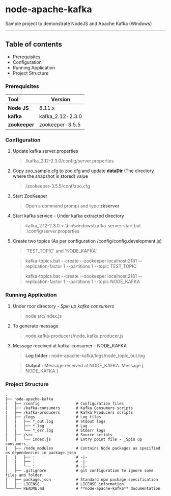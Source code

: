 # node-apache-kafka
Sample project to demonstrate NodeJS and Apache Kafka (Windows)

---

## Table of contents
- Prerequisites
- Configuration
- Running Application
- Project Structure

### Prerequisites

| Tool | Version |
| :--- | ------- |
| **Node JS** | 8.11.x |
| **kafka** | kafka_2.12-2.3.0 |
| **zookeeper** | zookeeper-3.5.5 |

### Configuration

1. Update kafka server.properties

    > /kafka_2.12-2.3.0/config/server.properties

2. Copy zoo_sample.cfg to zoo.cfg and update **dataDir** (The directory where the snapshot is stored) value

    > /zookeeper-3.5.5/conf/zoo.cfg

3. Start ZooKeeper

    > Open a command prompt and type **zkserver**

4. Start kafka service - Under kafka extracted directory

    > kafka_2.12-2.3.0 >.\bin\windows\kafka-server-start.bat .\config\server.properties

5. Create two topics (As per configuration /config/config.development.js)

    > 'TEST_TOPIC' and 'NODE_KAFKA'
  
    > kafka-topics.bat --create --zookeeper localhost:2181 --replication-factor 1 --partitions 1 --topic TEST_TOPIC

    > kafka-topics.bat --create --zookeeper localhost:2181 --replication-factor 1 --partitions 1 --topic NODE_KAFKA

### Running Application

1. Under roor directory - _Spin up kafka consumers_

    > node src/index.js

2. To generate message

    > node kafka-producers/node_kafka.producer.js

3. Message received at kafka-consumer - NODE_KAFKA

    > **Log folder** : node-apache-kafka/logs/node_topic_out.log

    > **Output**     : Message received at NODE_KAFKA. Message [  NODE_KAFKA  ]

### Project Structure

    .
    ├── node-apache-kafka                                             
    |   ├── /config                # Configuration files
    |   ├── /kafka-consumers       # Kafka Consumers scripts
    |   ├── /kafka-producers       # Kafka Producers scripts
    |   ├── /logs                  # Log files
    │   |   ├── *_out.log          # Stdout logs
    │   |   ├── *.log              # Log
    │   |   └── *_err.log          # Stderr logs
    |   ├── /src                   # Source scripts
    │   |   └── index.js           # Entry point file - _Spin up consumers_
    |   ├── /node_modules          # Contains Node packages as specified as dependencies in package.json
    │   |   ├── :                  # -|-
    │   |   ├── :                  # -|-
    │   |   └── :                  # -|-
    │   ├── .gitignore             # git configuration to ignore some files and folder
    │   ├── package.json           # Standard npm package specification
    │   ├── LICENSE                # LICENSE information
    └───└── README.md              # **node-apache-kafka** documentation
    
